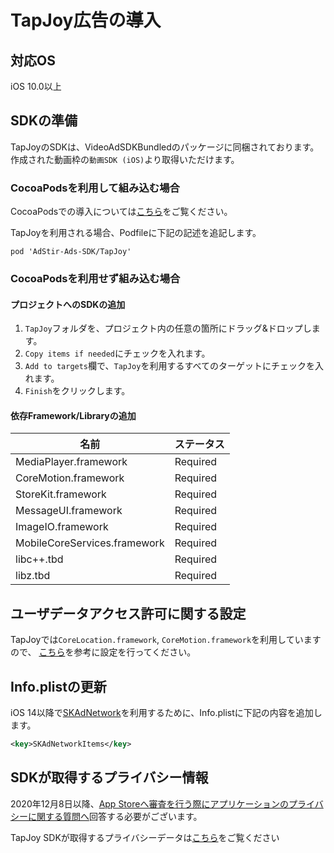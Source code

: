 <script src="https://ajax.aspnetcdn.com/ajax/jquery/jquery-1.9.0.min.js"></script>
<script src="../../custom/js/replace_network_skplist.js"></script>

# TapJoy広告の導入

## 対応OS

iOS 10.0以上

## SDKの準備

TapJoyのSDKは、VideoAdSDKBundledのパッケージに同梱されております。
作成された動画枠の`動画SDK (iOS)`より取得いただけます。

### CocoaPodsを利用して組み込む場合

CocoaPodsでの導入については[こちら](../init/cocoapods.md)をご覧ください。

TapJoyを利用される場合、Podfileに下記の記述を追記します。

```
pod 'AdStir-Ads-SDK/TapJoy'
```

### CocoaPodsを利用せず組み込む場合

#### プロジェクトへのSDKの追加

1. `TapJoy`フォルダを、プロジェクト内の任意の箇所にドラッグ&ドロップします。
1. `Copy items if needed`にチェックを入れます。
1. `Add to targets`欄で、`TapJoy`を利用するすべてのターゲットにチェックを入れます。
1. `Finish`をクリックします。

#### 依存Framework/Libraryの追加
名前|ステータス
----|----
MediaPlayer.framework|Required
CoreMotion.framework|Required
StoreKit.framework|Required
MessageUI.framework|Required
ImageIO.framework|Required
MobileCoreServices.framework|Required
libc++.tbd|Required
libz.tbd|Required

## ユーザデータアクセス許可に関する設定

TapJoyでは`CoreLocation.framework`, `CoreMotion.framework`を利用していますので、
[こちら](../info/user_data.md)を参考に設定を行ってください。

## Info.plistの更新

iOS 14以降で[SKAdNetwork](https://developer.apple.com/documentation/storekit/skadnetwork)を利用するために、Info.plistに下記の内容を追加します。

```xml
<key>SKAdNetworkItems</key>
```

## SDKが取得するプライバシー情報

2020年12月8日以降、[App Storeへ審査を行う際にアプリケーションのプライバシーに関する質問へ](https://developer.apple.com/app-store/app-privacy-details/)回答する必要がございます。

TapJoy SDKが取得するプライバシーデータは[こちら](../info/nw_privacy.md#tapjoy)をご覧ください
